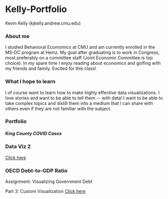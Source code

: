 # Kelly-Portfolio
Kevin Kelly (kjkelly.andrew.cmu.edu)

### About me
I studied Behavioral Ecomomics at CMU and am currently enrolled in the MS-DC program at Heinz. My goal after graduating is to work in Congress, most preferably on a committee staff (Joint Economic Committee is top choice). In my spare time I enjoy reading about economics and golfing with my friends and family. Excited for this class!

### What I hope to learn
I of course want to learn how to make highly effective data visualizations. I love stories and want to be able to tell them -- with data! I want to be able to take complex topics and distill them into a medium that I can share with others even if they are not familiar with the subject.

### Portfolio

##### King County COVID Cases

<div class="flourish-embed flourish-chart" data-src="visualisation/8529804"><script src="https://public.flourish.studio/resources/embed.js"></script></div>

### Data Viz 2

[Click here](/dataviz2.md)

### OECD Debt-to-GDP Ratio

Assignment: Visualizing Government Debt

<div class="flourish-embed flourish-chart" data-src="visualisation/8565187"><script src="https://public.flourish.studio/resources/embed.js"></script></div>


Part 3: Custom Visualization
[Click here](/dataviz2.3.md)
